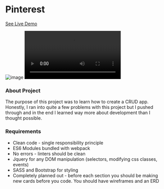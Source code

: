 # Pinterest

[See Live Demo](https://pinterest-3deb6.web.app/)

![image](https://imgur.com/oSziOSC.gif)
![image](https://i.imgur.com/oSziOSC.mp4)


### About Project
The purpose of this project was to learn how to create a CRUD app. Honestly, I ran into quite a few problems with this project but I pushed through and in the end I learned way more about development than I thought possible.


### Requirements
* Clean code - single responsibility principle
* ES6 Modules bundled with webpack
* No errors - linters should be clean
* Jquery for any DOM manipulation (selectors, modifying css classes, events)
* SASS and Bootstrap for styling
* Completely planned out - before each section you should be making new cards before you code.  You should have wireframes and an ERD
